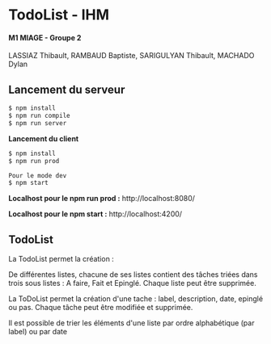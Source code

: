# TodoList - IHM 
#### M1 MIAGE - Groupe 2
LASSIAZ Thibault, RAMBAUD Baptiste, SARIGULYAN Thibault, MACHADO Dylan

## Lancement du serveur
```sh
$ npm install
$ npm run compile
$ npm run server
```

**Lancement du client**
```sh
$ npm install
$ npm run prod

Pour le mode dev
$ npm start
```

**Localhost pour le npm run prod :** http://localhost:8080/

**Localhost pour le npm start  :** http://localhost:4200/

## TodoList
La TodoList permet la création :

De différentes listes, chacune de ses listes contient des tâches triées dans trois sous listes : A faire, Fait et Epinglé.
Chaque liste peut être supprimée.

La ToDoList permet la création d'une tache : label, description, date, epinglé ou pas.
Chaque tâche peut être modifiée et supprimée.

Il est possible de trier les éléments d'une liste par ordre alphabétique (par label) ou par date
